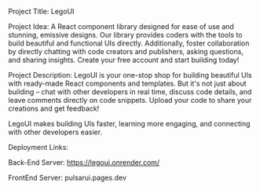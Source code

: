 Project Title: LegoUI 


Project Idea: A React component library designed for ease of use and stunning, emissive designs. Our library provides coders with the tools to build beautiful and functional UIs directly. Additionally, foster collaboration by directly chatting with code creators and publishers, asking questions, and sharing insights. Create your free account and start building today!


Project Description: LegoUI is your one-stop shop for building beautiful UIs with ready-made React components and templates. But it's not just about building – chat with other developers in real time, discuss code details, and leave comments directly on code snippets. Upload your code to share your creations and get feedback!


LegoUI makes building UIs faster, learning more engaging, and connecting with other developers easier.


Deployment Links:


Back-End Server: https://legoui.onrender.com/


FrontEnd Server: pulsarui.pages.dev

 
 
